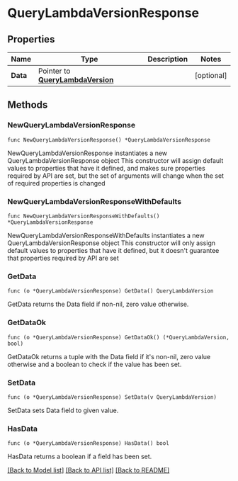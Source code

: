 # QueryLambdaVersionResponse

## Properties

Name | Type | Description | Notes
------------ | ------------- | ------------- | -------------
**Data** | Pointer to [**QueryLambdaVersion**](QueryLambdaVersion.md) |  | [optional] 

## Methods

### NewQueryLambdaVersionResponse

`func NewQueryLambdaVersionResponse() *QueryLambdaVersionResponse`

NewQueryLambdaVersionResponse instantiates a new QueryLambdaVersionResponse object
This constructor will assign default values to properties that have it defined,
and makes sure properties required by API are set, but the set of arguments
will change when the set of required properties is changed

### NewQueryLambdaVersionResponseWithDefaults

`func NewQueryLambdaVersionResponseWithDefaults() *QueryLambdaVersionResponse`

NewQueryLambdaVersionResponseWithDefaults instantiates a new QueryLambdaVersionResponse object
This constructor will only assign default values to properties that have it defined,
but it doesn't guarantee that properties required by API are set

### GetData

`func (o *QueryLambdaVersionResponse) GetData() QueryLambdaVersion`

GetData returns the Data field if non-nil, zero value otherwise.

### GetDataOk

`func (o *QueryLambdaVersionResponse) GetDataOk() (*QueryLambdaVersion, bool)`

GetDataOk returns a tuple with the Data field if it's non-nil, zero value otherwise
and a boolean to check if the value has been set.

### SetData

`func (o *QueryLambdaVersionResponse) SetData(v QueryLambdaVersion)`

SetData sets Data field to given value.

### HasData

`func (o *QueryLambdaVersionResponse) HasData() bool`

HasData returns a boolean if a field has been set.


[[Back to Model list]](../README.md#documentation-for-models) [[Back to API list]](../README.md#documentation-for-api-endpoints) [[Back to README]](../README.md)



